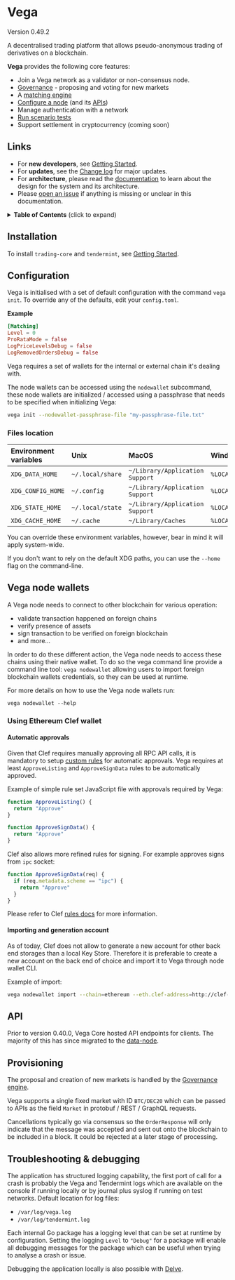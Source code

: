 # Vega

Version 0.49.2

A decentralised trading platform that allows pseudo-anonymous trading of derivatives on a blockchain.

**Vega** provides the following core features:

- Join a Vega network as a validator or non-consensus node.
- [Governance](./governance/README.md) - proposing and voting for new markets
- A [matching engine](./matching/README.md)
- [Configure a node](#configuration) (and its [APIs](#apis))
- Manage authentication with a network
- [Run scenario tests](./integration/README.md)
- Support settlement in cryptocurrency (coming soon)
## Links

- For **new developers**, see [Getting Started](GETTING_STARTED.md).
- For **updates**, see the [Change log](CHANGELOG.md) for major updates.
- For **architecture**, please read the [documentation](docs/index.md) to learn about the design for the system and its architecture.
- Please [open an issue](https://github.com/vegaprotocol/vega/issues/new) if anything is missing or unclear in this documentation.

<details>
  <summary><strong>Table of Contents</strong> (click to expand)</summary>

<!-- toc -->

- [Vega](#vega)
  - [Links](#links)
  - [Installation](#installation)
  - [Configuration](#configuration)
    - [Files location](#files-location)
  - [Vega node wallets](#vega-node-wallets)
    - [Using Ethereum Clef wallet](#using-ethereum-clef-wallet)
      - [Automatic approvals](#automatic-approvals)
      - [Importing and generation account](#importing-and-generation-account)
  - [API](#api)
  - [Provisioning](#provisioning)
  - [Troubleshooting & debugging](#troubleshooting--debugging)

<!-- tocstop -->

</details>

## Installation

To install `trading-core` and `tendermint`, see [Getting Started](GETTING_STARTED.md).

## Configuration

Vega is initialised with a set of default configuration with the command `vega init`. To override any of the defaults, edit your `config.toml`.

**Example**

```toml
[Matching]
Level = 0
ProRataMode = false
LogPriceLevelsDebug = false
LogRemovedOrdersDebug = false
```

Vega requires a set of wallets for the internal or external chain it's dealing with.

The node wallets can be accessed using the `nodewallet` subcommand, these node wallets are initialized / accessed using a passphrase that needs to be specified when initializing Vega:

```sh
vega init --nodewallet-passphrase-file "my-passphrase-file.txt"
```

### Files location

| Environment variables | Unix             | MacOS                           | Windows                |
| :-------------------- | :----------------| :------------------------------ | :--------------------- |
| `XDG_DATA_HOME`       | `~/.local/share` | `~/Library/Application Support` | `%LOCALAPPDATA%`       |
| `XDG_CONFIG_HOME`     | `~/.config`      | `~/Library/Application Support` | `%LOCALAPPDATA%`       |
| `XDG_STATE_HOME`      | `~/.local/state` | `~/Library/Application Support` | `%LOCALAPPDATA%`       |
| `XDG_CACHE_HOME`      | `~/.cache`       | `~/Library/Caches`              | `%LOCALAPPDATA%\cache` |

You can override these environment variables, however, bear in mind it will apply system-wide.

If you don't want to rely on the default XDG paths, you can use the `--home` flag on the command-line.

## Vega node wallets

A Vega node needs to connect to other blockchain for various operation:
- validate transaction happened on foreign chains
- verify presence of assets
- sign transaction to be verified on foreign blockchain
- and more...

In order to do these different action, the Vega node needs to access these chains using their native wallet. To do so the vega command line provide a command line tool:
`vega nodewallet` allowing users to import foreign blockchain wallets credentials, so they can be used at runtime.

For more details on how to use the Vega node wallets run:
```
vega nodewallet --help
```

### Using Ethereum Clef wallet

#### Automatic approvals

Given that Clef requires manually approving all RPC API calls, it is mandatory to setup
[custom rules](https://github.com/ethereum/go-ethereum/blob/master/cmd/clef/rules.md#rules) for automatic approvals. Vega requires at least `ApproveListing` and `ApproveSignData` rules to be automatically approved.

Example of simple rule set JavaScript file with approvals required by Vega:
```js
function ApproveListing() {
  return "Approve"
}

function ApproveSignData() {
  return "Approve"
}
```

Clef also allows more refined rules for signing. For example approves signs from `ipc` socket:
```js
function ApproveSignData(req) {
  if (req.metadata.scheme == "ipc") {
    return "Approve"
  }
}
```

Please refer to Clef [rules docs](https://github.com/ethereum/go-ethereum/blob/master/cmd/clef/rules.md#rules) for more information.

#### Importing and generation account

As of today, Clef does not allow to generate a new account for other back end storages than a local Key Store. Therefore it is preferable to create a new account on the back end of choice and import it to Vega through node wallet CLI.

Example of import:
```sh
vega nodewallet import --chain=ethereum --eth.clef-address=http://clef-address:port
```

## API

Prior to version 0.40.0, Vega Core hosted API endpoints for clients. The majority of this has since migrated to the [data-node](https://github.com/vegaprotocol/data-node).
## Provisioning

The proposal and creation of new markets is handled by the [Governance engine](./governance/README.md).

Vega supports a single fixed market with ID `BTC/DEC20` which can be passed to APIs as the field `Market` in protobuf / REST / GraphQL requests.


Cancellations typically go via consensus so the `OrderResponse` will only indicate that the message was accepted and sent out onto the blockchain to be included in a block. It could be rejected at a later stage of processing.


## Troubleshooting & debugging

The application has structured logging capability, the first port of call for a crash is probably the Vega and Tendermint logs which are available on the console if running locally or by journal plus syslog if running on test networks. Default location for log files:

* `/var/log/vega.log`
* `/var/log/tendermint.log`

Each internal Go package has a logging level that can be set at runtime by configuration. Setting the logging `Level` to `"Debug"` for a package will enable all debugging messages for the package which can be useful when trying to analyse a crash or issue.

Debugging the application locally is also possible with [Delve](./DEBUG_WITH_DLV.md).
